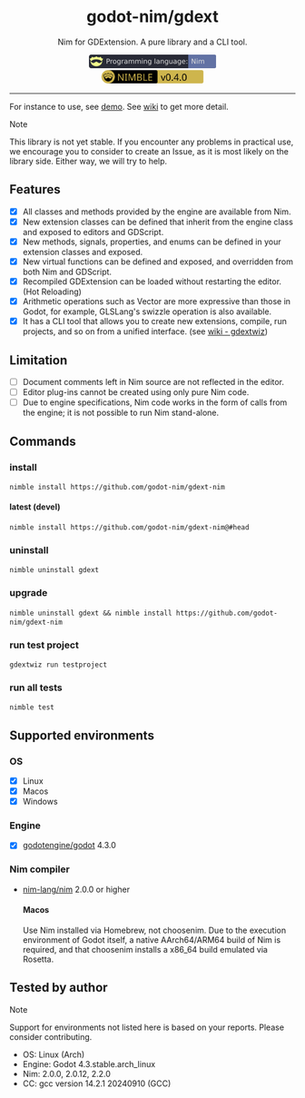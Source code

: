 <div align="center">

  # godot-nim/gdext

  Nim for GDExtension. A pure library and a CLI tool.

  <a href="https://github.com/nim-lang/nim">
    <img src="https://github.com/Ethosa/open-source-badges/blob/master/badges/Languages/Nim/Nim-lang.svg" height="24">
  </a>
  </br>
  <a href="https://github.com/godot-nim/gdext-nim">
    <img src="nimble.svg" height="24">
  </a>

</div>

---

For instance to use, see [demo][1].
See [wiki][2] to get more detail.

> [!NOTE]
> This library is not yet stable. If you encounter any problems in practical use, we encourage you to consider to create an Issue, as it is most likely on the library side. Either way, we will try to help.

## Features

- [x] All classes and methods provided by the engine are available from Nim.
- [x] New extension classes can be defined that inherit from the engine class and exposed to editors and GDScript.
- [x] New methods, signals, properties, and enums can be defined in your extension classes and exposed.
- [x] New virtual functions can be defined and exposed, and overridden from both Nim and GDScript.
- [x] Recompiled GDExtension can be loaded without restarting the editor. (Hot Reloading)
- [x] Arithmetic operations such as Vector are more expressive than those in Godot, for example, GLSLang's swizzle operation is also available.
- [x] It has a CLI tool that allows you to create new extensions, compile, run projects, and so on from a unified interface. (see [wiki - gdextwiz][3])

## Limitation

- [ ] Document comments left in Nim source are not reflected in the editor.
- [ ] Editor plug-ins cannot be created using only pure Nim code.
- [ ] Due to engine specifications, Nim code works in the form of calls from the engine; it is not possible to run Nim stand-alone.

## Commands

### install

```
nimble install https://github.com/godot-nim/gdext-nim
```

#### latest (devel)

```
nimble install https://github.com/godot-nim/gdext-nim@#head
```

### uninstall

```
nimble uninstall gdext
```

### upgrade

```
nimble uninstall gdext && nimble install https://github.com/godot-nim/gdext-nim
```

### run test project

```
gdextwiz run testproject
```

### run all tests

```
nimble test
```


## Supported environments

### OS

- [x] Linux
- [x] Macos
- [x] Windows

### Engine

- [x] [godotengine/godot](https://github.com/godotengine/godot) 4.3.0

### Nim compiler

* [nim-lang/nim](https://github.com/nim-lang/nim) 2.0.0 or higher
  #### Macos
  Use Nim installed via Homebrew, not choosenim.
  Due to the execution environment of Godot itself, a native AArch64/ARM64 build of Nim is required, and that choosenim installs a x86_64 build emulated via Rosetta.

## Tested by author

> [!NOTE]
> Support for environments not listed here is based on your reports. Please consider contributing.

* OS: Linux (Arch)
* Engine: Godot 4.3.stable.arch_linux
* Nim: 2.0.0, 2.0.12, 2.2.0
* CC: gcc version 14.2.1 20240910 (GCC)

[1]: https://github.com/godot-nim/demo
[2]: https://github.com/godot-nim/gdext-nim/wiki
[3]: https://github.com/godot-nim/gdext-nim/wiki/gdextwiz
